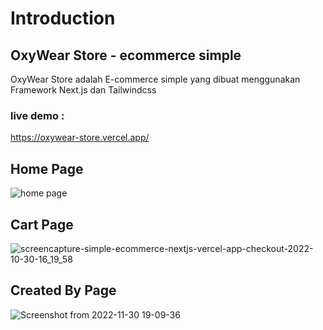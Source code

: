 # Introduction
## OxyWear Store - ecommerce simple
OxyWear Store adalah E-commerce simple yang dibuat menggunakan Framework Next.js dan Tailwindcss

### live demo :
https://oxywear-store.vercel.app/


## Home Page
![home page](https://user-images.githubusercontent.com/73381115/198871225-f6a2cb4f-d37d-4d58-80d5-96c9edc54893.png)

## Cart Page
![screencapture-simple-ecommerce-nextjs-vercel-app-checkout-2022-10-30-16_19_58](https://user-images.githubusercontent.com/73381115/198871338-5e5589c2-001c-4ebf-9430-dff77dd0d6a5.png)


## Created By Page
![Screenshot from 2022-11-30 19-09-36](https://user-images.githubusercontent.com/73381115/204792707-03ac6f1c-3a97-47c3-9910-3a0bd19356f1.png)

